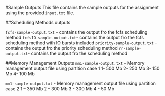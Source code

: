 #Sample Outputs
This file contains the sample outputs for the assignment using the provided `input.txt` file.

##Scheduling Methods outputs

`fcfs-sample-output.txt` - contains the output fro the fcfs scheduling method
`fcfsIO-sample-output.txt`- contains the output fro the fcfs scheduling method with IO bursts included
`priority-sample-output.txt` - contains the output fro the priority scheduling method
`rr-sample-output.txt`- contains the output fro the  scheduling method

##Memory Management Outputs
`mm1-sample-output.txt` - Memory management output file using partition case 1
1- 500 Mb
2- 250 Mb
3- 150 Mb
4- 100 Mb

`mm1-sample-output.txt` - Memory management output file using partition case 2
1 – 350 Mb
2 – 300 Mb
3 - 300 Mb
4 - 50 Mb